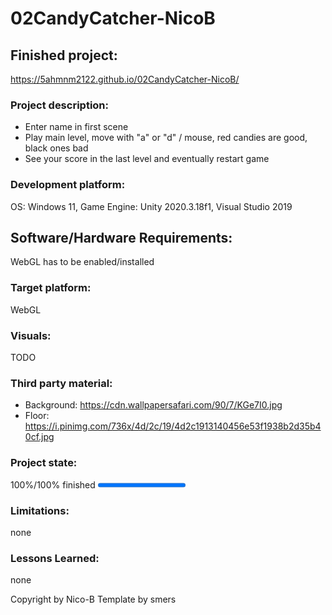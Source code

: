 # 02CandyCatcher-NicoB

## Finished project:
https://5ahmnm2122.github.io/02CandyCatcher-NicoB/

### Project description: 
- Enter name in first scene
- Play main level, move with "a" or "d" / mouse, red candies are good, black ones bad
- See your score in the last level and eventually restart game

### Development platform: 
OS: Windows 11, Game Engine: Unity 2020.3.18f1, Visual Studio 2019

## Software/Hardware Requirements: 
WebGL has to be enabled/installed

### Target platform: 
WebGL

### Visuals: 
TODO

### Third party material: 
- Background: https://cdn.wallpapersafari.com/90/7/KGe7I0.jpg
- Floor: https://i.pinimg.com/736x/4d/2c/19/4d2c1913140456e53f1938b2d35b40cf.jpg


### Project state: 
100%/100% finished
<progress max="100" value="100"></progress>

### Limitations: 
none

### Lessons Learned: 
none

Copyright by Nico-B
Template by smers